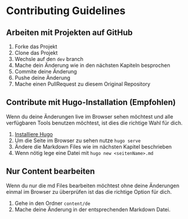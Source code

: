 # Contributing Guidelines

## Arbeiten mit Projekten auf GitHub

1. Forke das Projekt
2. Clone das Projekt
3. Wechsle auf den `dev` branch
4. Mache dein Änderung wie in den nächsten Kapiteln besprochen
5. Commite deine Änderung
6. Pushe deine Änderung
7. Mache einen PullRequest zu diesem Original Repository

## Contribute mit Hugo-Installation (Empfohlen)

Wenn du deine Änderungen live im Browser sehen möchtest und alle verfügbaren Tools benutzen möchtest, ist dies die richtige Wahl für dich.

1. [Installiere Hugo](https://gohugo.io/getting-started/installing/)
2. Um die Seite im Browser zu sehen nutze `hugo serve`
3. Ändere die Markdown Files wie im nächsten Kapitel beschrieben
4. Wenn nötig lege eine Datei mit `hugo new <seitenName>.md`

## Nur Content bearbeiten

Wenn du nur die md Files bearbeiten möchtest ohne deine Änderungen einmal im Browser zu überprüfen ist das die richtige Option für dich.  

1. Gehe in den Ordner `content/de`
2. Mache deine Änderung in der entsprechenden Markdown Datei.
